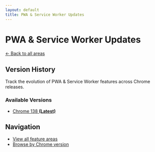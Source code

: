 ```yaml
---
layout: default
title: PWA & Service Worker Updates
---
```


# PWA & Service Worker Updates

[← Back to all areas](../)

## Version History

Track the evolution of PWA & Service Worker features across Chrome releases.

### Available Versions

- [Chrome 138 **(Latest)**](./chrome-138.html)

## Navigation

- [View all feature areas](../)
- [Browse by Chrome version](../../versions/)
